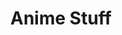 ---
layout: blog_by_category
title: Anime Stuff
permalink: /anime_stuff/
category: anime
navigation_weight: 1
---